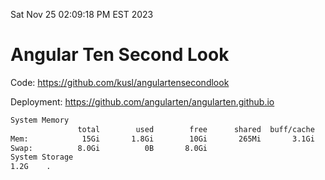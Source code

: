 Sat Nov 25 02:09:18 PM EST 2023

# Angular Ten Second Look

Code: https://github.com/kusl/angulartensecondlook

Deployment: https://github.com/angularten/angularten.github.io

```bash
System Memory
               total        used        free      shared  buff/cache   available
Mem:            15Gi       1.8Gi        10Gi       265Mi       3.1Gi        13Gi
Swap:          8.0Gi          0B       8.0Gi
System Storage
1.2G	.
